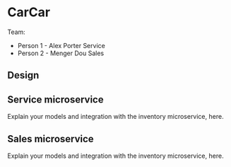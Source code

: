 # CarCar

Team:

* Person 1 - Alex Porter Service
* Person 2 - Menger Dou Sales

## Design

## Service microservice

Explain your models and integration with the inventory
microservice, here.

## Sales microservice

Explain your models and integration with the inventory
microservice, here.
